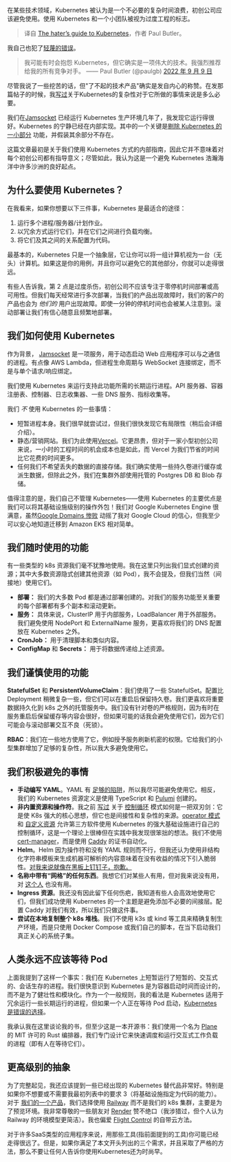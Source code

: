 
<!--
title: Kubernetes憎恨者指南
cover: https://r.moxy.social/ykZcSLKZUq/paulbutler/fb.png?date=March+3%2C+2024&title=The+hater%E2%80%99s+guide+to+Kubernetes
-->

在某些技术领域，Kubernetes 被认为是一个不必要的复杂时间浪费，初创公司应该避免使用。使用 Kubernetes 和一个小团队被视为过度工程的标志。

> 译自 [The hater’s guide to Kubernetes]([None](https://paulbutler.org/2024/the-haters-guide-to-kubernetes/))，作者 Paul Butler。

我自己也犯了[轻蔑的错误](https://twitter.com/paulgb/status/1568257167882436608)。

> 我可能有时会抱怨 Kubernetes，但它确实是一项伟大的技术。我强烈推荐给我的所有竞争对手。
> —— Paul Butler (@paulgb) [2022 年 9 月 9 日](https://twitter.com/paulgb/status/1568257167882436608?ref_src=twsrc%5Etfw)

尽管我说了一些挖苦的话，但"了不起的技术产品"确实是发自内心的称赞。在发那篇帖子的时候，我[写过](https://driftingin.space/posts/complexity-kubernetes)关于Kubernetes的复杂性对于它所做的事情来说是多么必要。

我们在[Jamsocket](https://jamsocket.com/) 已经运行 Kubernetes 生产环境几年了，我发现它运行得很好。Kubernetes 的宁静已经在内部实现。其中的一个关键是[剔除 Kubernetes 的一小部分](https://twitter.com/paulgb/status/1743361919535260053) 功能，并假装其余部分不存在。

这篇文章最初是关于我们使用 Kubernetes 方式的内部指南，因此它并不意味着对每个初创公司都有指导意义；尽管如此，我认为这是一个避免 Kubernetes 浩瀚海洋中许多沙洲的良好起点。

## 为什么要使用 Kubernetes？

在我看来，如果你想要以下三件事，Kubernetes 是最适合的途径：

1. 运行多个进程/服务器/计划作业。
2. 以冗余方式运行它们，并在它们之间进行负载均衡。
3. 将它们及其之间的关系配置为代码。

最基本的，Kubernetes 只是一个抽象层，它让你可以将一组计算机视为一台（无头）计算机。如果这是你的用例，并且你可以避免它的其他部分，你就可以走得很远。

有些人告诉我，第 2 点是过度杀伤，初创公司不应该专注于零停机时间部署或高可用性。但我们每天经常进行多次部署，当我们的产品出现故障时，我们的客户的产品也会为 *他们的* 用户出现故障。即使一分钟的停机时间也会被某人注意到。滚动部署让我们有信心随意且频繁地部署。

## 我们如何使用 Kubernetes

作为背景，
[Jamsocket](https://jamsocket.com) 是一项服务，用于动态启动 Web 应用程序可以与之通信的进程。有点像 AWS Lambda，但进程生命周期与 WebSocket 连接绑定，而不是与单个请求/响应绑定。

我们使用 Kubernetes 来运行支持此功能所需的长期运行进程。API 服务器、容器注册表、控制器、日志收集器、一些 DNS 服务、指标收集等。

我们 *不* 使用 Kubernetes 的一些事情：

- 短暂进程本身。我们很早就尝试过，但我们很快发现它有局限性（稍后会详细介绍）。
- 静态/营销网站。我们为此使用[Vercel](https://vercel.com/)。它更昂贵，但对于一家小型初创公司来说，一小时的工程时间的机会成本也是如此，而 Vercel 为我们节省的时间比它花费的时间更多。
- 任何我们不希望丢失的数据的直接存储。我们确实使用一些持久卷进行缓存或派生数据，但除此之外，我们在集群外部使用托管的 Postgres DB 和 Blob 存储。

值得注意的是，我们自己不管理 Kubernetes——使用 Kubernetes 的主要优点是我们可以将其基础设施级别的操作外包！我们对 Google Kubernetes Engine 很满意，虽然[Google Domains 惨败](https://blog.pragmaticengineer.com/google-domains-to-shut-down/) 动摇了我对 Google Cloud 的信心，但我至少可以安心地知道迁移到 Amazon EKS 相对简单。

## 我们随时使用的功能

有一些类型的 k8s 资源我们毫不犹豫地使用。我在这里只列出我们显式创建的资源；其中大多数资源隐式创建其他资源（如 Pod），我不会提及，但我们当然（间接地）使用它们。

- **部署：** 我们的大多数 Pod 都是通过部署创建的。对我们的服务功能至关重要的每个部署都有多个副本和滚动更新。
- **服务：** 具体来说，ClusterIP 用于内部服务，LoadBalancer 用于外部服务。我们避免使用 NodePort 和 ExternalName 服务，更喜欢将我们的 DNS 配置放在 Kubernetes 之外。
- **CronJob：** 用于清理脚本和类似内容。
- **ConfigMap** 和 **Secrets：** 用于将数据传递给上述资源。

## 我们谨慎使用的功能

**StatefulSet** 和 **PersistentVolumeClaim**：我们使用了一些 StatefulSet。配置比 Deployment 稍微复杂一些，但它们可以在重启后保留持久卷。我们更喜欢将重要数据持久化到 k8s 之外的托管服务中。我们没有针对卷的严格规则，因为有时在服务重启后保留缓存等内容会很好，但如果可能的话我会避免使用它们，因为它们可能会与滚动部署交互不良（死锁）。

**RBAC**：我们在一些地方使用了它，例如授予服务刷新机密的权限。它给我们的小型集群增加了足够的复杂性，所以我大多避免使用它。

## 我们积极避免的事情

- **手动编写 YAML**。YAML 有 [足够的陷阱](https://noyaml.com/)，所以我尽可能避免使用它。相反，我们的 Kubernetes 资源定义是使用 TypeScript 和 [Pulumi](https://www.pulumi.com/) 创建的。
- **非内置资源和操作符**。我之前 [写过](https://driftingin.space/posts/complexity-kubernetes) 关于 [控制循环](https://kubernetes.io/docs/concepts/architecture/controller/) 模式如何是一把双刃剑：它是使 K8s 强大的核心思想，但它也是间接性和复杂性的来源。[operator 模式](https://kubernetes.io/docs/concepts/extend-kubernetes/operator/) 和 [自定义资源](https://kubernetes.io/docs/concepts/extend-kubernetes/api-extension/custom-resources/) 允许第三方软件使用 Kubernetes 的强大基础设施进行自己的控制循环，这是一个理论上很棒但在实践中我发现很笨拙的想法。我们不使用 [cert-manager](https://cert-manager.io/)，而是使用 [Caddy](https://caddyserver.com/) 的证书自动化。
- **Helm**。Helm 因为操作符和没有 YAML 规则而不行，但我还认为使用非结构化字符串模板来生成机器可解析的内容意味着在没有收益的情况下引入脆弱性。[对我来说就像在黑板上钉钉子，抱歉。](https://v2.helm.sh/docs/charts_tips_and_tricks/#using-the-include-function)
- **名称中带有“网格”的任何东西**。我想它们对某些人有用，但对我来说没有用，对 [这个人](https://matduggan.com/k8s-service-meshes/) 也没有用。
- **Ingress 资源**。我还没有因此留下任何伤疤，我知道有些人会高效地使用它们，但我们成功使用 Kubernetes 的一个主题是避免添加不必要的间接层。配置 Caddy 对我们有效，所以我们只做这件事。
- **尝试在本地复制整个 k8s 堆栈**。我们不使用 k3s 或 kind 等工具来精确复制生产环境，而是只使用 Docker Compose 或我们自己的脚本，在当下启动我们真正关心的系统子集。

## 人类永远不应该等待 Pod

上面我提到了这样一个事实：我们在 Kubernetes 上短暂运行了短暂的、交互式的、会话生存的进程。我们很快意识到 Kubernetes 是为容器启动时间而设计的，而不是为了健壮性和模块化。作为一个一般规则，我的看法是 Kubernetes 适用于冗余运行一些长期运行的进程，但如果一个人正在等待 Pod 启动，[Kubernetes 是错误的选择](https://twitter.com/paulgb/status/1684718880353042432)。

我承认我在这里谈论我的书，但至少这是一本开源书：我们使用一个名为 [Plane](https://plane.dev/) 的 MIT 许可的 Rust 编排器，我们专门设计它来快速调度和运行交互式工作负载的进程（即有人在等待它们）。

## 更高级别的抽象

为了完整起见，我还应该提到一些已经出现的 Kubernetes 替代品非常好。特别是如果你不想要或不需要我最初列表中的要求 3（将基础设施指定为代码的能力）。对于 [我们的一个产品](https://y-sweet.cloud/)，我们选择使用 [Railway](https://railway.app/) 而不是我们的 k8s 集群，主要是为了预览环境。我非常尊敬的一些朋友对 [Render](https://render.com/) 赞不绝口（我涉猎过，但个人认为 Railway 的环境模型更简洁）。我也偏爱 [Flight Control](https://www.flightcontrol.dev/) 的自带云方法。

对于许多SaaS类型的应用程序来说，用那些工具(指前面提到的工具)你可能已经走得很远了。但是，如果你满足了本文开头列出的三个需求，并且采取了严格的方法，那么不要让任何人告诉你使用Kubernetes还为时尚早。